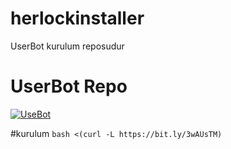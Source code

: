 # herlockinstaller

UserBot kurulum reposudur 


# UserBot Repo 

[![UseBot](https://resmim.net/cdn/2022/03/17/XNSE1.png)](https://github.com/SakirBey1/HerlockUserBot)

#kurulum
`bash <(curl -L https://bit.ly/3wAUsTM)`
